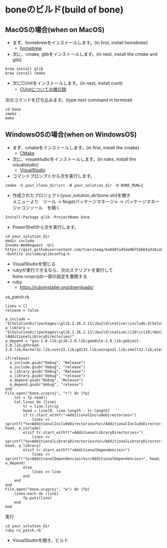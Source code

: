 # boneのビルド(build of bone)


## MacOSの場合(when on MacOS)
* まず、homebrewをインストールします。(in first, install homebrew)
    * [homebrew](https://brew.sh/index_ja.html)
* 次に、cmake, glibをインストールします。(in next, install the cmake and glib)
````
brew install glib
brew install cmake
````
* 次にCUnitをインストールします。(in next, install cunit)  
  * [CUnitについての備忘録](https://qiita.com/from_chc/items/db771bef1e83fc00783a)

次のコマンドを打ち込みます。(type next command in terminal)
````
cd bone
cmake .
make
````

## WindowsOSの場合(when on WindowsOS)
* まず、cmakeをインストールします。(in first, install the cmake)
  * [CMake](https://cmake.org/download/)
* 次に、visualstudioをインストールします。(in ndex, install the visualstudio)
  * [VisualStudio](https://docs.microsoft.com/ja-jp/visualstudio/install/install-visual-studio?view=vs-2019)
* コマンドプロンプトから次を実行します。
````
cmake -S your_clone_dir\src -B your_solution_dir -D BONE_RUN=1
````
* 作成されたプロジェクト(your_solution_dir\bone.sln)を開き  
  メニューより　ツール -> Nugetパッケージマネージャ -> パッケージマネージャコンソール　を開く
````
Install-Package glib -ProjectName bone
````
* PowerShellから次を実行します。
````
cd your_solution_dir
mkdir include
Invoke-WebRequest -Uri https://gist.githubusercontent.com/tversteeg/ba848fad54a96754b64a316ca91b4968/raw/5b4e66b7561e092ebcfe4f3fcef478550b5e4ecc/glibconfig.h -OutFile include/glibconfig.h
````
* VisualStudioを閉じる
* rubyが実行できるなら、次のスクリプトを実行して  
  bone.vcxprojの一部の設定を置換する
* ruby
  * https://rubyinstaller.org/downloads/

vs_patch.rb
````
lines = []
release = false

a_include = "$(SolutionDir)packages\\glib.2.36.2.11\\build\\native\\include;$(SolutionDir)include;$(IncludePath)"
a_library = "$(SolutionDir)packages\\glib.2.36.2.11\\build\\native\\lib\\v110\\Win32\\Debug\\dynamic;%(AdditionalLibraryDirectories)"
a_depend = "gio-2.0.lib;glib-2.0.lib;gmodule-2.0.lib;gobject-2.0.lib;gthread-2.0.lib;kernel32.lib;user32.lib;gdi32.lib;winspool.lib;shell32.lib;ole32.lib;oleaut32.lib;uuid.lib;comdlg32.lib;advapi32.lib"

if(release)
  a_include.gsub("Debug", "Release")
  a_include.gsub("debug", "release")
  a_library.gsub("Debug", "Release")
  a_library.gsub("debug", "release")
  a_depend.gsub("Debug", "Release")
  a_depend.gsub("debug", "release")
end
File.open("bone.vcxproj", "r") do |fp|
    txt = fp.read()
    txt.lines do |line|
        tr = line.lstrip
        head = line[0, line.length - tr.length]
        if tr.start_with?("<AdditionalIncludeDirectories>")
            lines << sprintf("%s<AdditionalIncludeDirectories>%s</AdditionalIncludeDirectories>", head, a_include)
        elsif tr.start_with?("<AdditionalLibraryDirectories>")
            lines << sprintf("%s<AdditionalLibraryDirectories>%s</AdditionalLibraryDirectories>", head, a_library)
        elsif tr.start_with?("<AdditionalDependencies>")
            lines << sprintf("%s<AdditionalDependencies>%s</AdditionalDependencies>", head, a_depend)
        else
            lines << line
        end
    end
end
File.open("bone.vcxproj", "w") do |fp|
    lines.each do |line|
        fp.puts(line)
    end
end
````
実行
````
cd your_solution_dir
ruby vs_patch.rb
````
* VisualStudioを開き、ビルド